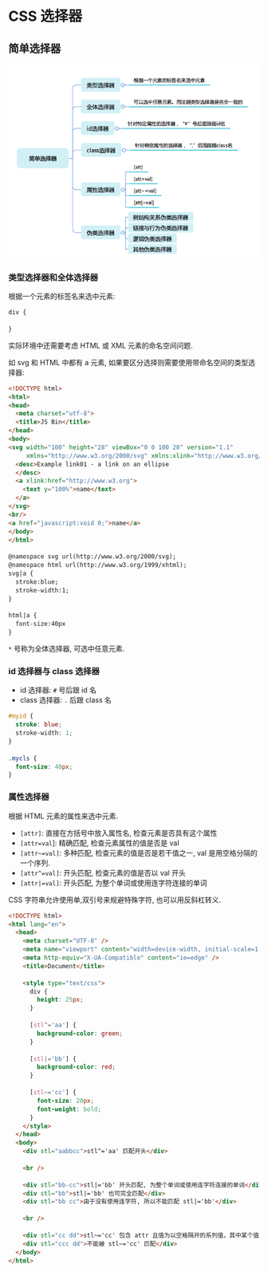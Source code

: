 # CSS 选择器

## 简单选择器

![简单选择器](../imgs/css-selector.png)

### 类型选择器和全体选择器

根据一个元素的标签名来选中元素:
```css
div {

}
```

实际环境中还需要考虑 HTML 或 XML 元素的命名空间问题.

如 svg 和 HTML 中都有 a 元素, 如果要区分选择则需要使用带命名空间的类型选择器:
```html
<!DOCTYPE html>
<html>
<head>
  <meta charset="utf-8">
  <title>JS Bin</title>
</head>
<body>
<svg width="100" height="28" viewBox="0 0 100 28" version="1.1"
     xmlns="http://www.w3.org/2000/svg" xmlns:xlink="http://www.w3.org/1999/xlink">
  <desc>Example link01 - a link on an ellipse
  </desc>
  <a xlink:href="http://www.w3.org">
    <text y="100%">name</text>
  </a>
</svg>
<br/>
<a href="javascript:void 0;">name</a>
</body>
</html>

@namespace svg url(http://www.w3.org/2000/svg);
@namespace html url(http://www.w3.org/1999/xhtml);
svg|a {
  stroke:blue;
  stroke-width:1;
}

html|a {
  font-size:40px
}
```

`*` 号称为全体选择器, 可选中任意元素.


### id 选择器与 class 选择器

- id 选择器: `#` 号后跟 id 名
- class 选择器: `.` 后跟 class 名

```css
#myid {
  stroke: blue;
  stroke-width: 1;
}

.mycls {
  font-size: 40px;
}
```

### 属性选择器

根据 HTML 元素的属性来选中元素.

- `[attr]`: 直接在方括号中放入属性名, 检查元素是否具有这个属性
- `[attr=val`]: 精确匹配, 检查元素属性的值是否是 val
- `[attr~=val]`: 多种匹配, 检查元素的值是否是若干值之一, val 是用空格分隔的一个序列.
- `[attr^=val]`: 开头匹配, 检查元素的值是否以 val 开头
- `[attr|=val]`: 开头匹配, 为整个单词或使用连字符连接的单词

CSS 字符串允许使用单,双引号来规避特殊字符, 也可以用反斜杠转义.

```html
<!DOCTYPE html>
<html lang="en">
  <head>
    <meta charset="UTF-8" />
    <meta name="viewport" content="width=device-width, initial-scale=1.0" />
    <meta http-equiv="X-UA-Compatible" content="ie=edge" />
    <title>Document</title>

    <style type="text/css">
      div {
        height: 25px;
      }

      [stl^='aa'] {
        background-color: green;
      }

      [stl|='bb'] {
        background-color: red;
      }

      [stl~='cc'] {
        font-size: 20px;
        font-weight: bold;
      }
    </style>
  </head>
  <body>
    <div stl="aabbcc">stl^='aa' 匹配开头</div>

    <br />

    <div stl="bb-cc">stl|='bb' 开头匹配, 为整个单词或使用连字符连接的单词</div>
    <div stl="bb">stl|='bb' 也可完全匹配</div>
    <div stl="bb cc">由于没有使用连字符, 所以不能匹配 stl|='bb'</div>

    <br />

    <div stl="cc dd">stl~='cc' 包含 attr 且值为以空格隔开的系列值，其中某个值为 val</div>
    <div stl="ccc dd">不能被 stl~='cc' 匹配</div>
  </body>
</html>
```














